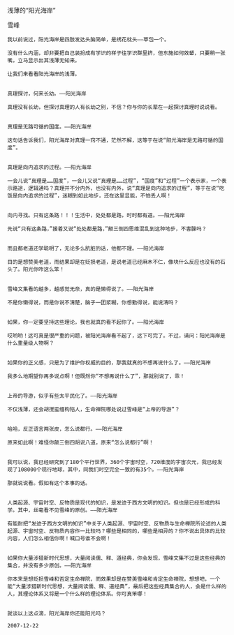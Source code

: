 浅薄的“阳光海岸”

雪峰


    我以前说过，阳光海岸是四肢发达头脑简单，是绣花枕头——草包一个。

    没有什么内涵，却非要把自己装扮成有学识的样子往学识群里挤，但东施如何效颦，只要稍一张嘴，立马显示出其浅薄无知来。

    让我们来看看阳光海岸的浅薄。


    真理探讨，何来长幼。——阳光海岸

    真理没有长幼，但探讨真理的人有长幼之别，不信？你与你的长辈在一起探讨真理时说说看。


    真理是无路可循的国度。——阳光海岸

    这句话告诉我们，阳光海岸对真理一窍不通，茫然不解，这等于在说“阳光海岸是无路可循的国度”。


    真理是向内追求的过程。——阳光海岸

    一会儿说“真理是……国度”，一会儿又说“真理是……过程”，“国度”和“过程”一个表示家，一个表示路途，逻辑通吗？真理并不分内外，也没有内外，说“真理是向内追求的过程”，等于在说“吃饭是向内追求的过程”，迷糊到如此地步，还在这里显能，不怕丢人啊！


    向内寻找。只有这条路！！！生活中，处处都是路，时时都有道。——阳光海岸

    先说“只有这条路，”接着又说“处处都是路，”颠三倒四思维混乱到这种地步，不害臊吗？


    而且都老道还学聪明了，无论多么肮脏的话，他都不理。——阳光海岸

    目的是想赞美老道，而结果却是在贬损老道，是说老道已经麻木不仁，像块什么反应也没有的石头了。阳光你咋这么笨！


    雪峰文集看的越多，越感觉无奈，真的是懒得说了。——阳光海岸

    不是你懒得说，而是你说不清楚，脑子一团浆糊，你想勤得说，能说清吗？


    如果，你一定要坚持这些理论，我也就真的看不起你了。——阳光海岸

    哎哟哟！这可真是很严重的问题，被阳光海岸看不起了，这下可完了。不过，请问：阳光海岸是什么重量级人物啊？


    如果你的正义感，只是为了维护你权威的目的，那我就真的不想再说什么了。——阳光海岸

    我多么地期望你再多说点啊！但既然你“不想再说什么了”，那就别说了，乖！


    上帝的导游，似乎有些太平民化了。——阳光海岸

    不仅浅薄，还会胡搅蛮缠构陷人，生命禅院哪处说过雪峰是“上帝的导游”？


    哈哈，反正语言两张皮，怎么说都行。——阳光海岸

    原来如此啊！难怪你颠三倒四胡说八道，原来“怎么说都行”啊！


    我可以说，我已经研究到了180个平行世界，360个宇宙时空，720维度的宇宙次元，我已经发现了108000个现行地球，其中，同我们时空完全一致的有35个。——阳光海岸

    那就说说看。假如有这个本事的话。


    人类起源、宇宙时空、反物质是现代的知识，是发迹于西方文明的知识。但也是已经形成的科学。其中，丝毫看不见雪峰的原创。——阳光海岸

    有能耐把“发迹于西方文明的知识”中关于人类起源、宇宙时空、反物质与生命禅院所论述的人类起源、宇宙时空、反物质内容作一比较吗？哪些是相同的，哪些是相异的？你不说出具体的比较内容，人们怎么相信你啊！喊口号谁不会啊！


    如果你大量涉猎新时代思想，大量阅读儒、释、道经典，你会发现，雪峰文集不过是这些经典的集合，并没有多少原创。——阳光海岸

    你本来是想贬损雪峰和否定生命禅院，而效果却是在赞美雪峰和肯定生命禅院，想想吧，一个能“大量涉猎新时代思想，大量阅读儒、释、道经典”，最后把这些经典集合的人，会是什么样的人，其理论体系又将是一个什么样的理论体系。你可真笨哪！


    就谈以上这点滴，阳光海岸你还能阳光吗？

    2007-12-22



